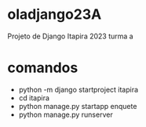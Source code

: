 # oladjango23A
Projeto de Django Itapira 2023 turma a

# comandos
- python -m django startproject itapira
- cd itapira
- python manage.py startapp enquete
- python manage.py runserver